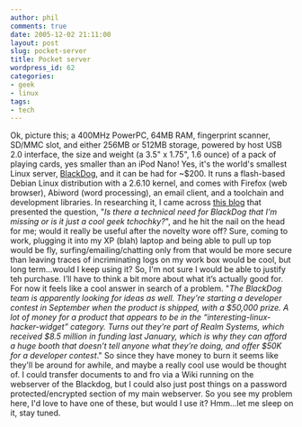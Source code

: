 ```yaml
---
author: phil
comments: true
date: 2005-12-02 21:11:00
layout: post
slug: pocket-server
title: Pocket server
wordpress_id: 62
categories:
- geek
- linux
tags:
- tech
---
```


Ok, picture this; a 400MHz PowerPC, 64MB RAM, fingerprint scanner, SD/MMC slot, and either 256MB or 512MB storage, powered by host USB 2.0 interface, the size and weight (a 3.5" x 1.75", 1.6 ounce) of a pack of playing cards, yes smaller than an iPod Nano!  Yes, it's the world's smallest Linux server, [BlackDog](http://www.projectblackdog.com/), and it can be had for ~$200.  It runs a flash-based Debian Linux distribution with a 2.6.10 kernel, and comes with Firefox (web browser), Abiword (word processing), an email client, and a toolchain and development libraries.  In researching it, I came across [this blog](http://www.mckeay.net/security/index.html) that presented the question, "_Is there a technical need for BlackDog that I'm missing or is it just a cool geek tchochky?_", and he hit the nail on the head for me; would it really be useful after the novelty wore off?  Sure, coming to work, plugging it into my XP (blah) laptop and being able to pull up top would be fly, surfing/emailing/chatting only from that would be more secure than leaving traces of incriminating logs on my work box would be cool, but long term...would I keep using it?  So, I'm not sure I would be able to justify teh purchase.  I’ll have to think a bit more about what it’s actually good for.  For now it feels like a cool answer in search of a problem.  "_The BlackDog team is apparently looking for ideas as well. They’re starting a developer contest in September when the product is shipped, with a $50,000 prize. A lot of money for a product that appears to be in the “interesting-linux-hacker-widget” category. Turns out they’re part of Realm Systems, which received $8.5 million in funding last January, which is why they can afford a huge booth that doesn’t tell anyone what they’re doing, and offer $50K for a developer contest_."  So since they have money to burn it seems like they'll be around for awhile, and maybe a really cool use would be thought of.  I could transfer documents to and fro via a Wiki running on the webserver of the Blackdog, but I could also just post things on a password protected/encrypted section of my main webserver.  So you see my problem here, I'd love to have one of these, but would I use it?  Hmm...let me sleep on it, stay tuned.

